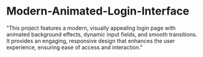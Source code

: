 # Modern-Animated-Login-Interface
"This project features a modern, visually appealing login page with animated background effects, dynamic input fields, and smooth transitions. It provides an engaging, responsive design that enhances the user experience, ensuring ease of access and interaction."

